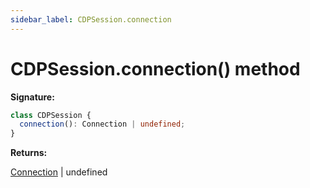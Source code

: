 ```yaml
---
sidebar_label: CDPSession.connection
---
```


# CDPSession.connection() method

**Signature:**

```typescript
class CDPSession {
  connection(): Connection | undefined;
}
```

**Returns:**

[Connection](./puppeteer.connection.md) \| undefined
